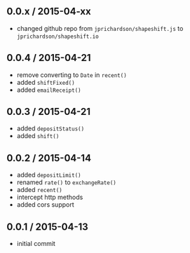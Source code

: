 0.0.x / 2015-04-xx
------------------
- changed github repo from `jprichardson/shapeshift.js` to `jprichardson/shapeshift.io`

0.0.4 / 2015-04-21
------------------
- remove converting to `Date` in `recent()`
- added `shiftFixed()`
- added `emailReceipt()`

0.0.3 / 2015-04-21
------------------
- added `depositStatus()`
- added `shift()`

0.0.2 / 2015-04-14
------------------
- added `depositLimit()`
- renamed `rate()` to `exchangeRate()`
- added `recent()`
- intercept http methods
- added cors support

0.0.1 / 2015-04-13
------------------
- initial commit
